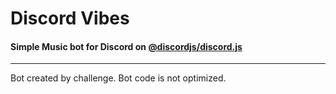 # Discord Vibes
#### Simple Music bot for Discord on [@discordjs/discord.js](https://github.com/discordjs/discord.js)
---
Bot created by challenge.
Bot code is not optimized.